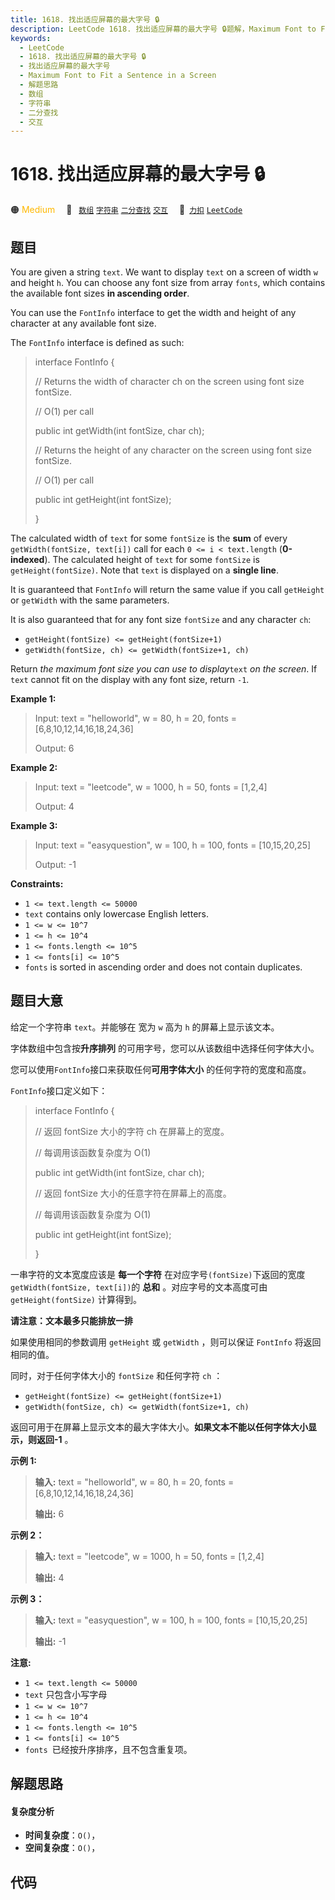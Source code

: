 ```yaml
---
title: 1618. 找出适应屏幕的最大字号 🔒
description: LeetCode 1618. 找出适应屏幕的最大字号 🔒题解，Maximum Font to Fit a Sentence in a Screen，包含解题思路、复杂度分析以及完整的 JavaScript 代码实现。
keywords:
  - LeetCode
  - 1618. 找出适应屏幕的最大字号 🔒
  - 找出适应屏幕的最大字号
  - Maximum Font to Fit a Sentence in a Screen
  - 解题思路
  - 数组
  - 字符串
  - 二分查找
  - 交互
---
```


# 1618. 找出适应屏幕的最大字号 🔒

🟠 <font color=#ffb800>Medium</font>&emsp; 🔖&ensp; [`数组`](/tag/array.md) [`字符串`](/tag/string.md) [`二分查找`](/tag/binary-search.md) [`交互`](/tag/interactive.md)&emsp; 🔗&ensp;[`力扣`](https://leetcode.cn/problems/maximum-font-to-fit-a-sentence-in-a-screen) [`LeetCode`](https://leetcode.com/problems/maximum-font-to-fit-a-sentence-in-a-screen)

## 题目

You are given a string `text`. We want to display `text` on a screen of width
`w` and height `h`. You can choose any font size from array `fonts`, which
contains the available font sizes **in ascending order**.

You can use the `FontInfo` interface to get the width and height of any
character at any available font size.

The `FontInfo` interface is defined as such:

> 
> 
> 
> 
> 
> 
> 
> interface FontInfo {
> 
> 
> 
>   // Returns the width of character ch on the screen using font size fontSize.
> 
> 
> 
>   // O(1) per call
> 
> 
> 
>   public int getWidth(int fontSize, char ch);
> 
> 
> 
> 
> 
> 
> 
>   // Returns the height of any character on the screen using font size fontSize.
> 
> 
> 
>   // O(1) per call
> 
> 
> 
>   public int getHeight(int fontSize);
> 
> 
> 
> }

The calculated width of `text` for some `fontSize` is the **sum** of every
`getWidth(fontSize, text[i])` call for each `0 <= i < text.length`
(**0-indexed**). The calculated height of `text` for some `fontSize` is
`getHeight(fontSize)`. Note that `text` is displayed on a **single line**.

It is guaranteed that `FontInfo` will return the same value if you call
`getHeight` or `getWidth` with the same parameters.

It is also guaranteed that for any font size `fontSize` and any character
`ch`:

  * `getHeight(fontSize) <= getHeight(fontSize+1)`
  * `getWidth(fontSize, ch) <= getWidth(fontSize+1, ch)`

Return _the maximum font size you can use to display_`text` _on the screen_.
If `text` cannot fit on the display with any font size, return `-1`.



**Example 1:**

> 
> 
> Input: text = "helloworld", w = 80, h = 20, fonts = [6,8,10,12,14,16,18,24,36]
> 
> 
> 
> Output: 6
> 
> 

**Example 2:**

> 
> 
> Input: text = "leetcode", w = 1000, h = 50, fonts = [1,2,4]
> 
> 
> 
> Output: 4
> 
> 

**Example 3:**

> 
> 
> Input: text = "easyquestion", w = 100, h = 100, fonts = [10,15,20,25]
> 
> 
> 
> Output: -1
> 
> 

**Constraints:**

  * `1 <= text.length <= 50000`
  * `text` contains only lowercase English letters.
  * `1 <= w <= 10^7`
  * `1 <= h <= 10^4`
  * `1 <= fonts.length <= 10^5`
  * `1 <= fonts[i] <= 10^5`
  * `fonts` is sorted in ascending order and does not contain duplicates.


## 题目大意

给定一个字符串 `text`。并能够在 宽为 `w` 高为 `h` 的屏幕上显示该文本。

字体数组中包含按**升序排列** 的可用字号，您可以从该数组中选择任何字体大小。

您可以使用`FontInfo`接口来获取任何**可用字体大小** 的任何字符的宽度和高度。

`FontInfo`接口定义如下：

> 
> 
> 
> 
> 
> interface FontInfo {
> 
>   // 返回 fontSize 大小的字符 ch 在屏幕上的宽度。
> 
>   // 每调用该函数复杂度为 O(1)
> 
>   public int getWidth(int fontSize, char ch);
> 
> 
> 
>   // 返回 fontSize 大小的任意字符在屏幕上的高度。
> 
>   // 每调用该函数复杂度为 O(1)
> 
>   public int getHeight(int fontSize);
> 
> }

一串字符的文本宽度应该是 **每一个字符** 在对应字号`(fontSize)`下返回的宽度`getWidth(fontSize, text[i])`的
**总和** 。对应字号的文本高度可由 `getHeight(fontSize)` 计算得到。

**请注意：文本最多只能排放一排**

如果使用相同的参数调用 `getHeight` 或 `getWidth` ，则可以保证 `FontInfo` 将返回相同的值。

同时，对于任何字体大小的 `fontSize` 和任何字符 `ch` ：

  * `getHeight(fontSize) <= getHeight(fontSize+1)`
  * `getWidth(fontSize, ch) <= getWidth(fontSize+1, ch)`

返回可用于在屏幕上显示文本的最大字体大小。**如果文本不能以任何字体大小显示，则返回-1** 。

**示例 1:**

> 
> 
> 
> 
> 
> **输入:** text = "helloworld", w = 80, h = 20, fonts = [6,8,10,12,14,16,18,24,36]
> 
> **输出:** 6
> 
> 

**示例 2：**

> 
> 
> 
> 
> 
> **输入:** text = "leetcode", w = 1000, h = 50, fonts = [1,2,4]
> 
> **输出:** 4
> 
> 

**示例 3：**

> 
> 
> 
> 
> 
> **输入:** text = "easyquestion", w = 100, h = 100, fonts = [10,15,20,25]
> 
> **输出:** -1
> 
> 



**注意:**

  * `1 <= text.length <= 50000`
  * `text` 只包含小写字母
  * `1 <= w <= 10^7`
  * `1 <= h <= 10^4`
  * `1 <= fonts.length <= 10^5`
  * `1 <= fonts[i] <= 10^5`
  * `fonts `已经按升序排序，且不包含重复项。


## 解题思路

#### 复杂度分析

- **时间复杂度**：`O()`，
- **空间复杂度**：`O()`，

## 代码

```javascript

```